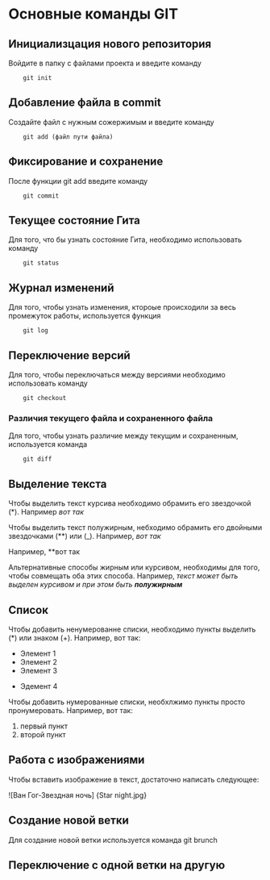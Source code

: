 # **Основные команды GIT**

## **Инициализцация нового репозитория**

Войдите в папку с файлами проекта и введите команду
```
    git init
```

## **Добавление файла в commit**
Создайте файл с нужным сожержимым и введите команду
```
    git add (файл пути файла)
```
## **Фиксирование и сохранение**
После функции git add введите команду 
```
    git commit
```

## **Текущее состояние Гита**
Для того, что бы узнать состояние Гита, необходимо использовать команду
```
    git status
```
## **Журнал изменений**
Для того, чтобы узнать изменения, ктороые происходили за весь промежуток работы, используется функция
```
    git log
```
## **Переключение версий**
Для того, чтобы переключаться между версиями необходимо использовать команду 
```
    git checkout
```
### **Различия текущего файла и сохраненного файла**
Для того, чтобы узнать различие между текущим и сохраненным, используется команда
```
    git diff
```

## Выделение текста

Чтобы выделить текст курсива необходимо обрамить его звездочкой (*). 
Например *вот так*

Чтобы выделить текст полужирным, небходимо обрамить его двойными звездочками (**) или (_).
Например, _вот так_

Например, **вот так

Альтернативные способы жирным или курсивом, необходимы для того, чтобы совмещать оба этих способа.
 Например, _текст может быть выделен курсивом и при этом быть **полужирным**_
## Список

Чтобы добавить ненумерованне списки, необходимо пункты выделить (*) или знаком (+).
Например, вот так:
* Элемент 1
* Элемент 2
* Элемент 3
+ Эдемент 4

Чтобы добавить нумерованные списки, необхлжимо пункты просто пронумеровать. 
Например, вот так:
1. первый пункт
2. второй пункт
## Работа с изображениями
Чтобы вставить изображение в текст, достаточно написать следующее:

![Ван Гог-Звездная ночь] 
{Star night.jpg}

## Создание новой ветки

Для создание новой ветки используется команда git brunch

## Переключение с одной ветки на другую

